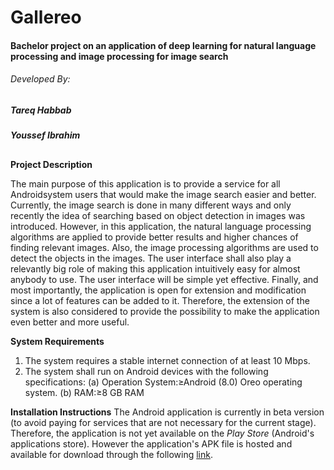 # Gallereo
#### Bachelor project on an application of deep learning for natural language processing and image processing for image search

###### Developed By:

##### Tareq Habbab

##### Youssef Ibrahim
##


**Project Description**

The main purpose of this application is to provide a service for all Androidsystem users that would make the image search easier and better.
Currently, the image search is done in many different ways and only recently the idea of searching based on object detection in images was introduced.
However, in this application, the natural language processing algorithms are applied to provide better results and higher chances of finding relevant images.
Also, the image processing algorithms are used to detect the objects in the images.
The user interface shall also play a relevantly big role of making this application intuitively easy for almost anybody to use.
The user interface will be simple yet effective.
Finally, and most importantly, the application is open for extension and modification since a lot of features can be added to it.
Therefore, the extension of the system is also considered to provide the possibility to make the application even better and more useful.

**System Requirements**
1. The system requires a stable internet connection of at least 10 Mbps.
2. The system shall run on Android devices with the following specifications:
(a) Operation System:≥Android (8.0) Oreo operating system.
(b) RAM:≥8 GB RAM

**Installation Instructions**
The Android application is currently in beta version (to avoid paying for services that are not necessary for the current stage). Therefore, the application is not yet available on the *Play Store* (Android's applications store). However the application's APK file is hosted and available for download through the following [link].

[link]: <https://drive.google.com/file/d/1dZFGq0f6EJdSBQOZrCzl_N-5b3-CFfVR/view?usp=sharing>
